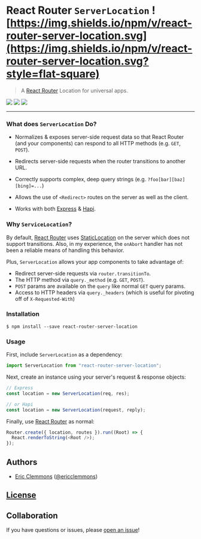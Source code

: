 # React Router `ServerLocation` ![https://img.shields.io/npm/v/react-router-server-location.svg](https://img.shields.io/npm/v/react-router-server-location.svg?style=flat-square)

> A [React Router][1] Location for universal apps.

[![](https://img.shields.io/github/issues-raw/ericclemmons/react-router-server-location.svg?style=flat-square)](https://github.com/ericclemmons/react-router-server-location/issues)
[![](https://img.shields.io/travis/ericclemmons/react-router-server-location/master.svg?style=flat-square)](https://travis-ci.org/ericclemmons/react-router-server-location)
[![](https://img.shields.io/david/ericclemmons/react-router-server-location.svg?style=flat-square)](https://david-dm.org/ericclemmons/react-router-server-location#info=dependencies)

- - -

### What does `ServerLocation` Do?

- Normalizes & exposes server-side request data so that React Router
  (and your components) can respond to all HTTP methods (e.g. `GET`, `POST`).

- Redirects server-side requests when the router transitions to another URL.

- Correctly supports complex, deep query strings (e.g. `?foo[bar][baz][bing]=...`)

- Allows the use of `<Redirect>` routes on the server as well as the client.

- Works with both [Express][3] & [Hapi][4].


### Why `ServiceLocation`?

By default, [React Router][1] uses [StaticLocation](http://rackt.github.io/react-router/#StaticLocation)
on the server which does not support transitions.  Also, in my experience,
the `onAbort` handler has not been a reliable means of handling this behavior.

Plus, `ServerLocation` allows your app components to take advantage of:

- Redirect server-side requests via `router.transitionTo`.
- The HTTP method via `query._method` (e.g. `GET`, `POST`).
- `POST` params are available on the `query` like normal `GET` query params.
- Access to HTTP headers via `query._headers`
  (which is useful for pivoting off of `X-Requested-With`)


### Installation

```shell
$ npm install --save react-router-server-location
```

### Usage

First, include `ServerLocation` as a dependency:

```js
import ServerLocation from "react-router-server-location";
```

Next, create an instance using your server's request & response objects:

```js
// Express
const location = new ServerLocation(req, res);

// or Hapi
const location = new ServerLocation(request, reply);
```

Finally, use [React Router][1] as normal:

```js
Router.create({ location, routes }).run((Root) => {
  React.renderToString(<Root />);
});
```


## Authors

- [Eric Clemmons](mailto:eric@smarterspam.com>) ([@ericclemmons][twitter])


## [License][license]


## Collaboration

If you have questions or issues, please [open an issue][issue]!


[1]: http://rackt.github.io/react-router/
[2]: https://github.com/ericclemmons/react-resolver
[3]: http://expressjs.com/
[4]: http://hapijs.com/
[issue]: https://github.com/ericclemmons/react-router-server-location/issues/new
[license]: https://github.com/ericclemmons/react-router-server-location/blob/master/LICENSE
[twitter]: https://twitter.com/ericclemmons/
